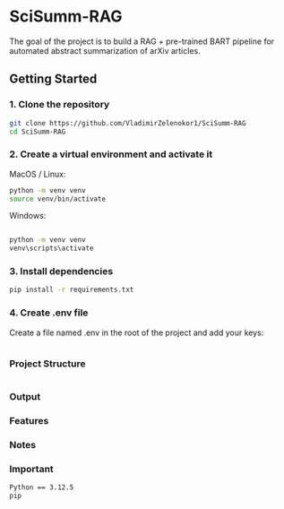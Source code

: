# SciSumm-RAG

The goal of the project is to build a RAG + pre-trained BART pipeline for automated abstract summarization of arXiv articles.

## Getting Started

### 1. Clone the repository

```bash
git clone https://github.com/VladimirZelenokor1/SciSumm-RAG
cd SciSumm-RAG
```

### 2. Create a virtual environment and activate it

MacOS / Linux:
    
```bash
python -m venv venv
source venv/bin/activate
```
Windows:

```bash

python -m venv venv
venv\scripts\activate
```

### 3. Install dependencies
```bash
pip install -r requirements.txt
```

### 4. Create .env file
Create a file named .env in the root of the project and add your keys:
```
```

### Project Structure
```graphql
```

### Output

### Features

### Notes

### Important

```bash
Python == 3.12.5
pip
```